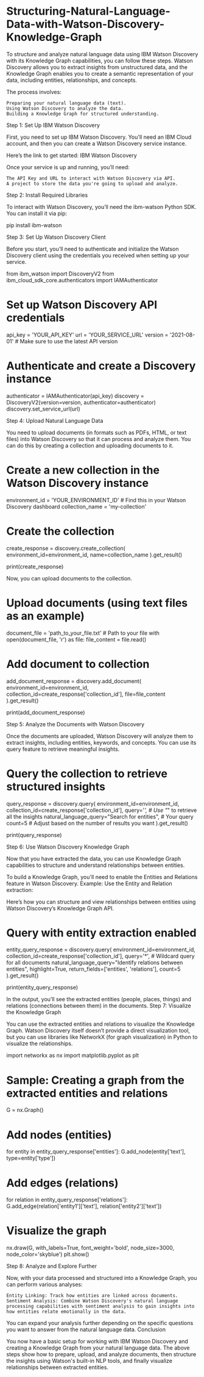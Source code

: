 # Structuring-Natural-Language-Data-with-Watson-Discovery-Knowledge-Graph
To structure and analyze natural language data using IBM Watson Discovery with its Knowledge Graph capabilities, you can follow these steps. Watson Discovery allows you to extract insights from unstructured data, and the Knowledge Graph enables you to create a semantic representation of your data, including entities, relationships, and concepts.

The process involves:

    Preparing your natural language data (text).
    Using Watson Discovery to analyze the data.
    Building a Knowledge Graph for structured understanding.

Step 1: Set Up IBM Watson Discovery

First, you need to set up IBM Watson Discovery. You'll need an IBM Cloud account, and then you can create a Watson Discovery service instance.

Here’s the link to get started:
IBM Watson Discovery

Once your service is up and running, you’ll need:

    The API Key and URL to interact with Watson Discovery via API.
    A project to store the data you're going to upload and analyze.

Step 2: Install Required Libraries

To interact with Watson Discovery, you’ll need the ibm-watson Python SDK. You can install it via pip:

pip install ibm-watson

Step 3: Set Up Watson Discovery Client

Before you start, you’ll need to authenticate and initialize the Watson Discovery client using the credentials you received when setting up your service.

from ibm_watson import DiscoveryV2
from ibm_cloud_sdk_core.authenticators import IAMAuthenticator

# Set up Watson Discovery API credentials
api_key = 'YOUR_API_KEY'
url = 'YOUR_SERVICE_URL'
version = '2021-08-01'  # Make sure to use the latest API version

# Authenticate and create a Discovery instance
authenticator = IAMAuthenticator(api_key)
discovery = DiscoveryV2(version=version, authenticator=authenticator)
discovery.set_service_url(url)

Step 4: Upload Natural Language Data

You need to upload documents (in formats such as PDFs, HTML, or text files) into Watson Discovery so that it can process and analyze them. You can do this by creating a collection and uploading documents to it.

# Create a new collection in the Watson Discovery instance
environment_id = 'YOUR_ENVIRONMENT_ID'  # Find this in your Watson Discovery dashboard
collection_name = 'my-collection'

# Create the collection
create_response = discovery.create_collection(
    environment_id=environment_id,
    name=collection_name
).get_result()

print(create_response)

Now, you can upload documents to the collection.

# Upload documents (using text files as an example)
document_file = 'path_to_your_file.txt'  # Path to your file
with open(document_file, 'r') as file:
    file_content = file.read()

# Add document to collection
add_document_response = discovery.add_document(
    environment_id=environment_id,
    collection_id=create_response['collection_id'],
    file=file_content
).get_result()

print(add_document_response)

Step 5: Analyze the Documents with Watson Discovery

Once the documents are uploaded, Watson Discovery will analyze them to extract insights, including entities, keywords, and concepts. You can use its query feature to retrieve meaningful insights.

# Query the collection to retrieve structured insights
query_response = discovery.query(
    environment_id=environment_id,
    collection_id=create_response['collection_id'],
    query='*',  # Use "*" to retrieve all the insights
    natural_language_query="Search for entities",  # Your query
    count=5  # Adjust based on the number of results you want
).get_result()

print(query_response)

Step 6: Use Watson Discovery Knowledge Graph

Now that you have extracted the data, you can use Knowledge Graph capabilities to structure and understand relationships between entities.

To build a Knowledge Graph, you'll need to enable the Entities and Relations feature in Watson Discovery.
Example: Use the Entity and Relation extraction:

Here’s how you can structure and view relationships between entities using Watson Discovery’s Knowledge Graph API.

# Query with entity extraction enabled
entity_query_response = discovery.query(
    environment_id=environment_id,
    collection_id=create_response['collection_id'],
    query='*',  # Wildcard query for all documents
    natural_language_query="Identify relations between entities",
    highlight=True,
    return_fields=['entities', 'relations'],
    count=5
).get_result()

print(entity_query_response)

In the output, you’ll see the extracted entities (people, places, things) and relations (connections between them) in the documents.
Step 7: Visualize the Knowledge Graph

You can use the extracted entities and relations to visualize the Knowledge Graph. Watson Discovery itself doesn’t provide a direct visualization tool, but you can use libraries like NetworkX (for graph visualization) in Python to visualize the relationships.

import networkx as nx
import matplotlib.pyplot as plt

# Sample: Creating a graph from the extracted entities and relations
G = nx.Graph()

# Add nodes (entities)
for entity in entity_query_response['entities']:
    G.add_node(entity['text'], type=entity['type'])

# Add edges (relations)
for relation in entity_query_response['relations']:
    G.add_edge(relation['entity1']['text'], relation['entity2']['text'])

# Visualize the graph
nx.draw(G, with_labels=True, font_weight='bold', node_size=3000, node_color='skyblue')
plt.show()

Step 8: Analyze and Explore Further

Now, with your data processed and structured into a Knowledge Graph, you can perform various analyses:

    Entity Linking: Track how entities are linked across documents.
    Sentiment Analysis: Combine Watson Discovery's natural language processing capabilities with sentiment analysis to gain insights into how entities relate emotionally in the data.

You can expand your analysis further depending on the specific questions you want to answer from the natural language data.
Conclusion

You now have a basic setup for working with IBM Watson Discovery and creating a Knowledge Graph from your natural language data. The above steps show how to prepare, upload, and analyze documents, then structure the insights using Watson's built-in NLP tools, and finally visualize relationships between extracted entities.
